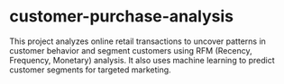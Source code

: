 # customer-purchase-analysis
This project analyzes online retail transactions to uncover patterns in customer behavior and segment customers using RFM (Recency, Frequency, Monetary) analysis. It also uses machine learning to predict customer segments for targeted marketing.
